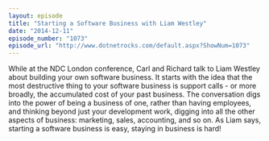 ```yaml
---
layout: episode
title: "Starting a Software Business with Liam Westley"
date: "2014-12-11"
episode_number: "1073"
episode_url: "http://www.dotnetrocks.com/default.aspx?ShowNum=1073"
---
```


While at the NDC London conference, Carl and Richard talk to Liam Westley about building your own software business. It starts with the idea that the most destructive thing to your software business is support calls - or more broadly, the accumulated cost of your past business. The conversation digs into the power of being a business of one, rather than having employees, and thinking beyond just your development work, digging into all the other aspects of business: marketing, sales, accounting, and so on. As Liam says, starting a software business is easy, staying in business is hard!
